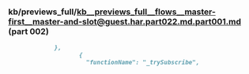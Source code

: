 ### kb/previews_full/kb__previews_full__flows__master-first__master-and-slot@guest.har.part022.md.part001.md (part 002)

```md
             },
                    {
                      "functionName": "_trySubscribe",
    
```

```
